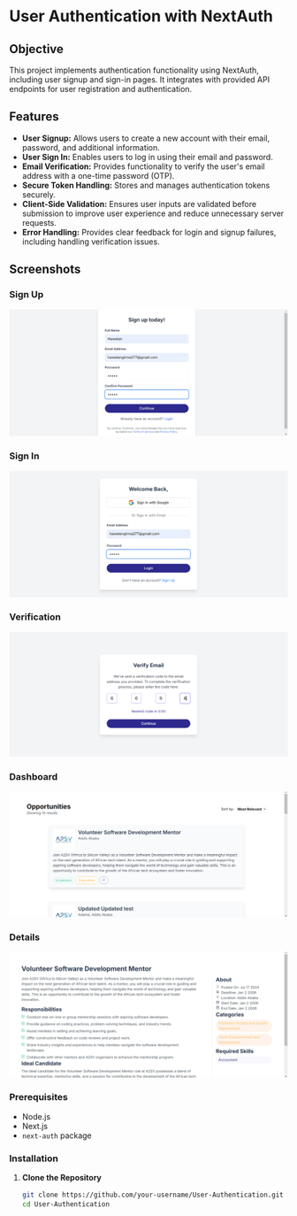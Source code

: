 # User Authentication with NextAuth

## Objective

This project implements authentication functionality using NextAuth, including user signup and sign-in pages. It integrates with provided API endpoints for user registration and authentication.

## Features

- **User Signup:** Allows users to create a new account with their email, password, and additional information.
- **User Sign In:** Enables users to log in using their email and password.
- **Email Verification:** Provides functionality to verify the user's email address with a one-time password (OTP).
- **Secure Token Handling:** Stores and manages authentication tokens securely.
- **Client-Side Validation:** Ensures user inputs are validated before submission to improve user experience and reduce unnecessary server requests.
- **Error Handling:** Provides clear feedback for login and signup failures, including handling verification issues.

## Screenshots
### Sign Up
![SignIn](app/screenshots/Signup.png)

### Sign In
![SignIn](app/screenshots/Signin.png)

### Verification
![verification](app/screenshots/Verify.png)

### Dashboard
![Dashboard](app/screenshots/Dashboard.png)

### Details
![Job Description](app/screenshots/Details.png)

### Prerequisites

- Node.js
- Next.js
- `next-auth` package

### Installation

1. **Clone the Repository**

   ```bash
   git clone https://github.com/your-username/User-Authentication.git
   cd User-Authentication
